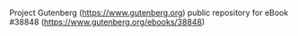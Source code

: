 Project Gutenberg (https://www.gutenberg.org) public repository for eBook #38848 (https://www.gutenberg.org/ebooks/38848)
